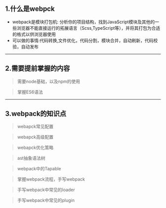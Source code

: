 ## 1.什么是webpck
* webpack是模块打包机: 分析你的项目结构，找到JavaScript模块及其他的一些浏览器不能直接运行的拓展语言（Scss,TypeScript等），并将其打包为合适的格式以供浏览器使用
* 可以做的事情:代码转换,文件优化，代码分割，模块合并，自动刷新，代码校验，自动发布  
----  

## 2.需要提前掌握的内容
> 需要node基础，以及npm的使用 

> 掌握ES6语法

***
## 3.webpack的知识点
> webapck常见配置

> webapck高级配置

> webapck优化策略

> ast抽象语法树

> webpack中的Tapable

> 掌握webpack流程，手写webpack

> 手写webpack中常见的loader

> 手写webpack中常见的plugin
